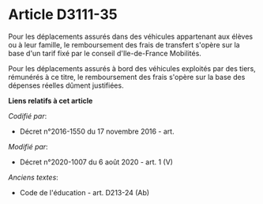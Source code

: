 # Article D3111-35

Pour les déplacements assurés dans des véhicules appartenant aux élèves ou à leur famille, le remboursement des frais de
transfert s'opère sur la base d'un tarif fixé par le conseil          d'Ile-de-France Mobilités. 

Pour les déplacements assurés à bord des véhicules exploités par des tiers, rémunérés à ce titre, le remboursement des frais
s'opère sur la base des dépenses réelles dûment justifiées.

**Liens relatifs à cet article**

_Codifié par_:

  - Décret n°2016-1550 du 17 novembre 2016 - art.

_Modifié par_:

  - Décret n°2020-1007 du 6 août 2020 - art. 1 (V)

_Anciens textes_:

  - Code de l'éducation - art. D213-24 (Ab)
